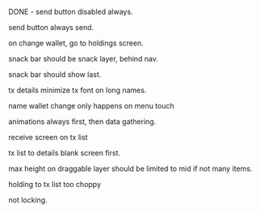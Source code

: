 DONE - send button disabled always.

send button always send.

on change wallet, go to holdings screen.

snack bar should be snack layer, behind nav.

snack bar should show last.

tx details minimize tx font on long names.

name wallet change only happens on menu touch

animations always first, then data gathering.

receive screen on tx list

tx list to details blank screen first.

max height on draggable layer should be limited to mid if not many items.

holding to tx list too choppy

not locking.